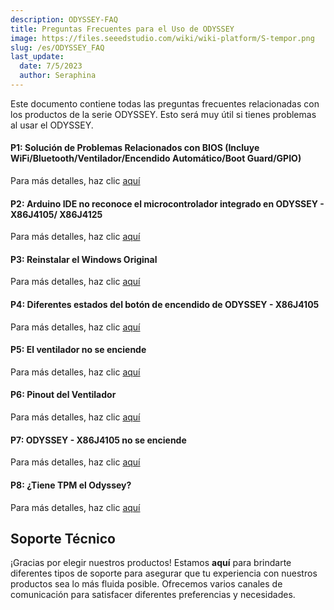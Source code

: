 ```yaml
---
description: ODYSSEY-FAQ
title: Preguntas Frecuentes para el Uso de ODYSSEY
image: https://files.seeedstudio.com/wiki/wiki-platform/S-tempor.png
slug: /es/ODYSSEY_FAQ
last_update:
  date: 7/5/2023
  author: Seraphina
---
```


Este documento contiene todas las preguntas frecuentes relacionadas con los productos de la serie ODYSSEY. Esto será muy útil si tienes problemas al usar el ODYSSEY.

#### P1: Solución de Problemas Relacionados con BIOS (Incluye WiFi/Bluetooth/Ventilador/Encendido Automático/Boot Guard/GPIO)

Para más detalles, haz clic [aquí](/es/Troubleshooting_BIOS-Related_Issues)

#### P2: Arduino IDE no reconoce el microcontrolador integrado en ODYSSEY - X86J4105/ X86J4125

Para más detalles, haz clic [aquí](/es/not_recognize-onboard-microcontroller)

#### P3: Reinstalar el Windows Original

Para más detalles, haz clic [aquí](/es/reinstall_the_Original_Windows)

#### P4: Diferentes estados del botón de encendido de ODYSSEY - X86J4105

Para más detalles, haz clic [aquí](/es/Power_button)

#### P5: El ventilador no se enciende

Para más detalles, haz clic [aquí](/es/Turn_on_the_Fan)

#### P6: Pinout del Ventilador

Para más detalles, haz clic [aquí](/es/Fan_Pinout)

#### P7: ODYSSEY - X86J4105 no se enciende

Para más detalles, haz clic [aquí](/es/power_up)

#### P8: ¿Tiene TPM el Odyssey?

Para más detalles, haz clic [aquí](/es/TPM)

## Soporte Técnico

¡Gracias por elegir nuestros productos! Estamos **aquí** para brindarte diferentes tipos de soporte para asegurar que tu experiencia con nuestros productos sea lo más fluida posible. Ofrecemos varios canales de comunicación para satisfacer diferentes preferencias y necesidades.

<div class="button_tech_support_container">
<a href="https://forum.seeedstudio.com/" class="button_forum"></a>
<a href="https://www.seeedstudio.com/contacts" class="button_email"></a>
</div>

<div class="button_tech_support_container">
<a href="https://discord.gg/eWkprNDMU7" class="button_discord"></a>
<a href="https://github.com/Seeed-Studio/wiki-documents/discussions/69" class="button_discussion"></a>
</div>
